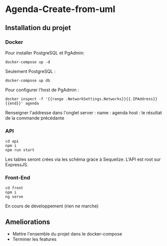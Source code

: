 # Agenda-Create-from-uml

## Installation du projet

### Docker

Pour installer PostgreSQL et PgAdmin:

```shell
docker-compose up -d
```

Seulement PostgreSQL :

```shell
docker-compose up db
```

Pour configurer l'host de PgAdmin :

```shell
docker inspect -f '{{range .NetworkSettings.Networks}}{{.IPAddress}}{{end}}' agenda
```

Renseigner l'addresse dans l'onglet server :
name : agenda
host : le résultat de la commande précédante

### API

```shell
cd api
npm i
npm run start
```

Les tables seront crées via les schéma grace à Sequelize. L'API est root sur ExpressJS.

### Front-End

```shell
cd front
npm i
ng serve
```

En cours de développement (rien ne marche)

## Ameliorations

- Mettre l'ensemble du projet dans le docker-compose
- Terminer les features
